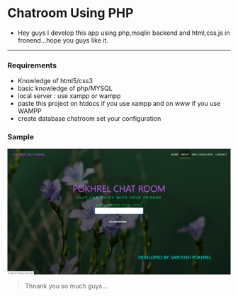 # Chatroom Using PHP
* Hey guys I develop this app using php,msqlin backend and html,css,js in fronend...hope you guys like it.

---
### Requirements
  * Knowledge of html5/css3
  * basic knowledge of php/MYSQL
  * local server : use xampp or wampp
  * paste this project on htdocs if you use xampp and on www if you use WAMPP
  * create database chatroom set your configuration

### Sample
  
  ![SampleImage](images/sample.png)

> Thnank you so much guys...




